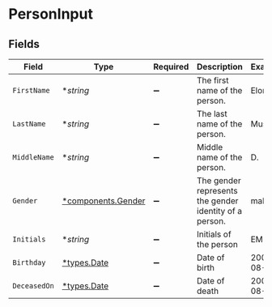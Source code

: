 # PersonInput


## Fields

| Field                                                   | Type                                                    | Required                                                | Description                                             | Example                                                 |
| ------------------------------------------------------- | ------------------------------------------------------- | ------------------------------------------------------- | ------------------------------------------------------- | ------------------------------------------------------- |
| `FirstName`                                             | **string*                                               | :heavy_minus_sign:                                      | The first name of the person.                           | Elon                                                    |
| `LastName`                                              | **string*                                               | :heavy_minus_sign:                                      | The last name of the person.                            | Musk                                                    |
| `MiddleName`                                            | **string*                                               | :heavy_minus_sign:                                      | Middle name of the person.                              | D.                                                      |
| `Gender`                                                | [*components.Gender](../../models/components/gender.md) | :heavy_minus_sign:                                      | The gender represents the gender identity of a person.  | male                                                    |
| `Initials`                                              | **string*                                               | :heavy_minus_sign:                                      | Initials of the person                                  | EM                                                      |
| `Birthday`                                              | [*types.Date](../../types/date.md)                      | :heavy_minus_sign:                                      | Date of birth                                           | 2000-08-12                                              |
| `DeceasedOn`                                            | [*types.Date](../../types/date.md)                      | :heavy_minus_sign:                                      | Date of death                                           | 2000-08-12                                              |